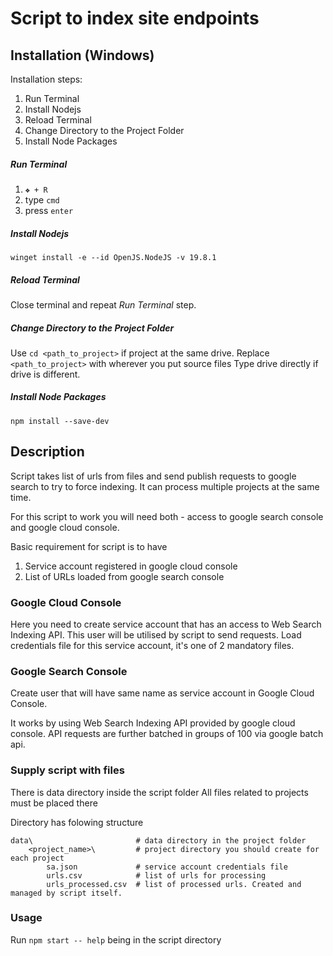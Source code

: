 Script to index site endpoints 
===============

## Installation (Windows)

Installation steps:
1. Run Terminal
2. Install Nodejs
3. Reload Terminal
4. Change Directory to the Project Folder
5. Install Node Packages

##### Run Terminal

1. `❖ + R`
2. type `cmd`
3. press `enter`

##### Install Nodejs

`winget install -e --id OpenJS.NodeJS -v 19.8.1`

##### Reload Terminal

Close terminal and repeat *Run Terminal* step.

##### Change Directory to the Project Folder

Use `cd <path_to_project>` if project at the same drive. Replace `<path_to_project>` with wherever you put source files
Type drive directly if drive is different.

##### Install Node Packages

`npm install --save-dev`


## Description

Script takes list of urls from files and send publish requests to google search to try to force indexing.
It can process multiple projects at the same time.

For this script to work you will need both - access to google search console and google cloud console.

Basic requirement for script is to have
1. Service account registered in google cloud console
2. List of URLs loaded from google search console


### Google Cloud Console

Here you need to create service account that has an access to Web Search Indexing API.
This user will be utilised by script to send requests.
Load credentials file for this service account, it's one of 2 mandatory files.

### Google Search Console

Create user that will have same name as service account in Google Cloud Console.

It works by using Web Search Indexing API provided by google cloud console.
API requests are further batched in groups of 100 via google batch api.

### Supply script with files

There is data directory inside the script folder
All files related to projects must be placed there

Directory has folowing structure

```
data\                       # data directory in the project folder
    <project_name>\         # project directory you should create for each project
        sa.json             # service account credentials file
        urls.csv            # list of urls for processing
        urls_processed.csv  # list of processed urls. Created and managed by script itself.
```

### Usage

Run `npm start -- help` being in the script directory 
